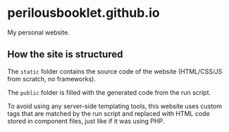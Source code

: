 # perilousbooklet.github.io

My personal website.

<!-- TODO: Github Actions that automatically create a post on my Linkedin/Reddit profile whenever a new article is pushed in `/posts`. -->

## How the site is structured

The `static` folder contains the source code of the website (HTML/CSS/JS from scratch, no frameworks).

The `public` folder is filled with the generated code from the run script.

To avoid using any server-side templating tools, this website uses custom tags that are matched by the run script and replaced with HTML code stored in component files, just like if it was using PHP.
